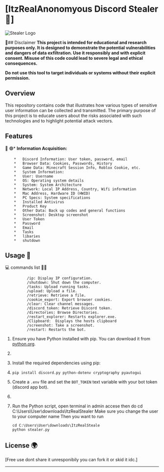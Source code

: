 # [ItzRealAnonomyous Discord Stealer 📁]

![Stealer Logo](https://github.com/user-attachments/assets/2ce8219a-9ac9-4e70-8a68-116a8937a21e)


🔴## Disclaimer
**This project is intended for educational and research purposes only. It is designed to demonstrate the potential vulnerabilities and dangers of data exfiltration. Use it responsibly and with explicit consent. Misuse of this code could lead to severe legal and ethical consequences.**

**Do not use this tool to target individuals or systems without their explicit permission.**

## Overview

This repository contains code that illustrates how various types of sensitive user information can be collected and transmitted. The primary purpose of this project is to educate users about the risks associated with such technologies and to highlight potential attack vectors.
   
## Features 
📘                🟢*   **Information Acquisition:**
                                              
        *   Discord Information: User token, password, email
        *   Browser Data: Cookies, Passwords, History
        *   Game Data: Minecraft Session Info, Roblox Cookie, etc.
        *   System Information:
        *   User: Username
        *   OS: Operating system details
        *   System: System Architecture
        *   Network: Local IP Address, Country, Wifi information
        *   Mac Address, Hardware ID (HWID)
        *   PC Specs: System specifications
        *   Installed Antivirus
        *   Product Key
        *   Other Data: Back up codes and general functions
        *   Screenshot: Desktop screenshot
        *   User Token
        *   Password
        *   Email
        *   Tasks
        *   libaries
        *   shutdown



## Usage 🔧


                
💻                commands list 🧑‍💻
```                
          /ip: Display IP configuration.
          /shutdown: Shut down the computer.
          /tasks: Upload running tasks.
          /upload: Upload a file.
          /retrieve: Retrieve a file.
          /cookie_export: Export browser cookies.
          /clear: Clear channel messages.
          /discord_token: Retrieve Discord token.
          /directories: Browse Directories.
          /restart_explorer: Restarts explorer.exe.
          /Clipboard:  Displays the hosts clipboard
          /screenshot: Take a screenshot.
          /restart: Restarts the bot.
```
        
1.  Ensure you have Python installed with pip. You can download it from [python.org](https://www.python.org/).
2.  
3.  Install the required dependencies using pip:
4. 
    ```
    pip install discord.py python-dotenv cryptography pyautogui 
    ```
5.  Create a `.env` file and set the `BOT_TOKEN`  text variable with your bot token (discord app bot).
6.  
7.  Run the Python script, open terminal in admin accese then do cd C:\Users\User\downloads\ItzRealStealer Make sure you change the user to your computer name 
Then you want to run 

    ```
    cd C:\Users\User\downloads\ItzRealSteale
    python stealer.py
    ```


## License 🌍

[Free use dont share it unresponibily you can fork it or skid it idc.]

---

